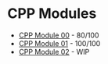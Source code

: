 # CPP Modules

- [CPP Module 00](https://github.com/caps-/CPPmodules/tree/master/CPPmodule00) -
  80/100
- [CPP Module 01](https://github.com/caps-/CPPmodules/tree/master/CPPmodule01) -
100/100
- [CPP Module 02](https://github.com/caps-/CPPmodules/tree/master/CPPmodule02) -
WIP

